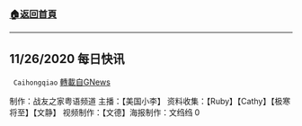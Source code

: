 ###  [:house:返回首頁](https://github.com/ourhimalayas/txt)
---

## 11/26/2020 每日快讯
` Caihongqiao` [轉載自GNews](https://gnews.org/zh-hans/594955/)

制作：战友之家粤语频道
主播：【美国小李】 资料收集：【Ruby】【Cathy】【极寒将至】【文静】 视频制作：【文德】海报制作：文绉绉
0
